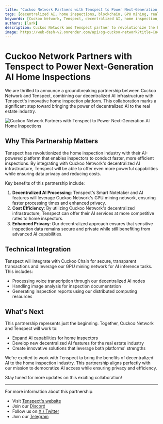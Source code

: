 ```yaml
---
title: "Cuckoo Network Partners with Tenspect to Power Next-Generation AI Home Inspections"
tags: [decentralized AI, home inspections, blockchain, GPU mining, real estate technology]
keywords: [Cuckoo Network, Tenspect, decentralized AI, home inspection, blockchain, GPU mining, AI infrastructure]
authors: [lark]
description: Cuckoo Network and Tenspect partner to revolutionize the home inspection industry by integrating decentralized AI infrastructure, enhancing privacy, and reducing costs through blockchain and GPU mining technology.
image: https://web-dash-v2.onrender.com/api/og-cuckoo-network?title=Cuckoo%20Network%20Partners%20with%20Tenspect%20to%20Power%20Next-Generation%20AI%20Home%20Inspections
---
```


# Cuckoo Network Partners with Tenspect to Power Next-Generation AI Home Inspections

We are thrilled to announce a groundbreaking partnership between Cuckoo Network and Tenspect, combining our decentralized AI infrastructure with Tenspect's innovative home inspection platform. This collaboration marks a significant step toward bringing the power of decentralized AI to the real estate industry.

![Cuckoo Network Partners with Tenspect to Power Next-Generation AI Home Inspections](https://web-dash-v2.onrender.com/api/og-cuckoo-network?title=Cuckoo%20Network%20Partners%20with%20Tenspect%20to%20Power%20Next-Generation%20AI%20Home%20Inspections)

## Why This Partnership Matters

Tenspect has revolutionized the home inspection industry with their AI-powered platform that enables inspectors to conduct faster, more efficient inspections. By integrating with Cuckoo Network's decentralized AI infrastructure, Tenspect will be able to offer even more powerful capabilities while ensuring data privacy and reducing costs.

Key benefits of this partnership include:

1. **Decentralized AI Processing**: Tenspect's Smart Notetaker and AI features will leverage Cuckoo Network's GPU mining network, ensuring faster processing times and enhanced privacy.
2. **Cost Efficiency**: By utilizing Cuckoo Network's decentralized infrastructure, Tenspect can offer their AI services at more competitive rates to home inspectors.
3. **Enhanced Privacy**: Our decentralized approach ensures that sensitive inspection data remains secure and private while still benefiting from advanced AI capabilities.

## Technical Integration

Tenspect will integrate with Cuckoo Chain for secure, transparent transactions and leverage our GPU mining network for AI inference tasks. This includes:

- Processing voice transcription through our decentralized AI nodes
- Handling image analysis for inspection documentation
- Generating inspection reports using our distributed computing resources

## What's Next

This partnership represents just the beginning. Together, Cuckoo Network and Tenspect will work to:

- Expand AI capabilities for home inspectors
- Develop new decentralized AI features for the real estate industry
- Create innovative solutions that leverage both platforms' strengths

We're excited to work with Tenspect to bring the benefits of decentralized AI to the home inspection industry. This partnership aligns perfectly with our mission to democratize AI access while ensuring privacy and efficiency.

Stay tuned for more updates on this exciting collaboration!

------

For more information about this partnership:

- Visit [Tenspect's website](https://tenspect.com)
- Join our [Discord](https://cuckoo.network/dc)
- Follow us on [X / Twitter](https://cuckoo.network/x)
- Join our [Telegram](https://cuckoo.network/tg)